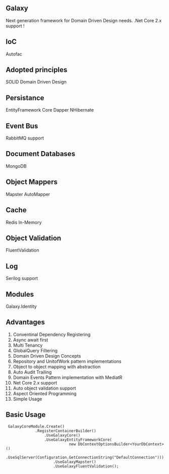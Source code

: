 ## Galaxy
Next generation framework for Domain Driven Design needs. .Net Core 2.x support !

## IoC
Autofac 

## Adopted principles
SOLID
Domain Driven Design

## Persistance
EntityFramework Core
Dapper
NHibernate

## Event Bus
RabbitMQ support

## Document Databases
MongoDB

## Object Mappers
Mapster
AutoMapper

## Cache
Redis
In-Memory

## Object Validation
FluentValidation

## Log
Serilog support

## Modules
Galaxy.Identity

## Advantages

 1. Conventinal Dependency Registering
 2. Async await first 
 3. Multi Tenancy
 4. GlobalQuery Filtering
 5. Domain Driven Design Concepts
 6. Repository and UnitofWork pattern implementations
 7. Object to object mapping with abstraction
 8. Auto Audit Trailing
 9. Domain Events Pattern implementation with MediatR
 10. Net Core 2.x support
 11. Auto object validation support
 12. Aspect Oriented Programming
 13. Simple Usage
 
   
## Basic Usage

     GalaxyCoreModule.Create()
                 .RegisterContainerBuilder()
                     .UseGalaxyCore()
                     .UseGalaxyEntityFrameworkCore(
                                new DbContextOptionsBuilder<YourDbContext>()
    				 .UseSqlServer(Configuration.GetConnectionString("DefaultConnection")))
                         .UseGalaxyMapster()
                         .UseGalaxyFluentValidation();
